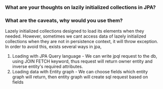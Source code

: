 ### What are your thoughts on lazily initialized collections in JPA? 
### What are the caveats, why would you use them?

Lazely initialized collections designed to load its elements when they needed. However, sometimes we cant access data of
lazely initialized collections when they are not in persistence context, it will throw exception. In order to avoid this, exists several ways in jpa,

1) Loading with JPA Query language - We can write jpql request to the db, using JOIN FETCH keyword, thus request will return owner entity and inverse entity's required attributes. 
2) Loading data with Entity graph - We can choose fields which entity graph will return, then entity graph will create sql request based on fields
